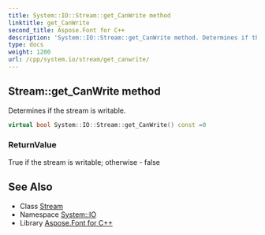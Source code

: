 ```yaml
---
title: System::IO::Stream::get_CanWrite method
linktitle: get_CanWrite
second_title: Aspose.Font for C++
description: 'System::IO::Stream::get_CanWrite method. Determines if the stream is writable in C++.'
type: docs
weight: 1200
url: /cpp/system.io/stream/get_canwrite/
---
```

## Stream::get_CanWrite method


Determines if the stream is writable.

```cpp
virtual bool System::IO::Stream::get_CanWrite() const =0
```


### ReturnValue

True if the stream is writable; otherwise - false

## See Also

* Class [Stream](../)
* Namespace [System::IO](../../)
* Library [Aspose.Font for C++](../../../)
